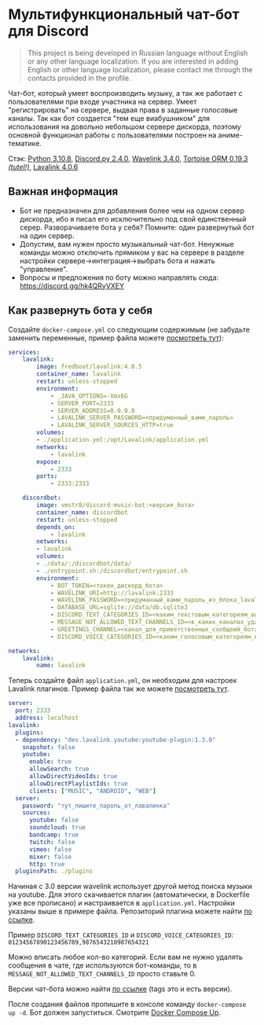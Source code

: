 # Мультифункциональный чат-бот для Discord

> This project is being developed in Russian language without English or any other language localization. If you are interested in adding English or other language localization, please contact me through the contacts provided in the profile.

Чат-бот, который умеет воспроизводить музыку, а так же работает с пользователями при входе участника на сервер. Умеет "регистрировать" на сервере, выдвая права в заданные голосовые каналы. Так как бот создается "тем еще виабушником" для использования на довольно небольшом сервере дискорда, поэтому основной функционал работы с пользователями построен на аниме-тематике.

Стэк: [Python 3.10.8](https://www.python.org/doc/), [Discord.py 2.4.0](https://discordpy.readthedocs.io/en/stable/), [Wavelink 3.4.0](https://wavelink.dev/en/latest/), [Tortoise ORM 0.19.3](https://tortoise.github.io/index.html) [*(tutel!)*](https://youtu.be/oxzEdm29JLw), [Lavalink 4.0.6](https://github.com/lavalink-devs/Lavalink)

## Важная информация
* Бот не предназначен для добавления более чем на одном сервер дискорда, ибо я писал его исключительно под свой единственный серер. Разворачиваете бота у себя? Помните: один развернутый бот на один сервер.
* Допустим, вам нужен просто музыкальный чат-бот. Ненужные команды можно отключить прямиком у вас на сервере в разделе настройки сервере->интеграция->выбрать бота и нажать "управление". 
* Вопросы и предложения по боту можно направлять сюда: https://discord.gg/hk4QRyVXEY

## Как развернуть бота у себя
Создайте `docker-compose.yml` со следующим содержимым (не забудьте заменить переменные, пример файла можете [посмотреть тут](./docker-compose_example.yml)):
```yaml
services:
    lavalink:
        image: fredboat/lavalink:4.0.5
        container_name: lavalink
        restart: unless-stopped
        environment:
            - _JAVA_OPTIONS=-Xmx6G
            - SERVER_PORT=2333
            - SERVER_ADDRESS=0.0.0.0
            - LAVALINK_SERVER_PASSWORD=<придуманный_вами_пароль>
            - LAVALINK_SERVER_SOURCES_HTTP=true
        volumes:
        - ./application.yml:/opt/Lavalink/application.yml
        networks:
            - lavalink
        expose:
            - 2333
        ports:
            - 2333:2333

    discordbot:
        image: vmstr8/discord-music-bot:<версия_бота>
        container_name: discordbot
        restart: unless-stopped
        depends_on:
            - lavalink
        networks:
        - lavalink
        volumes:
        - ./data/:/discordbot/data/
        - ./entrypoint.sh:/discordbot/entrypoint.sh
        environment:
            - BOT_TOKEN=<токен_дискорд_бота>
            - WAVELINK_URI=http://lavalink:2333
            - WAVELINK_PASSWORD=<придуманный_вами_пароль_из_блока_lavalink>
            - DATABASE_URL=sqlite://data/db.sqlite3
            - DISCORD_TEXT_CATEGORIES_ID=<каким_текстовым_категориям_выдавать_разрешение_через_запятую>
            - MESSAGE_NOT_ALLOWED_TEXT_CHANNELS_ID=<в_каких_каналах_удалять_собщения_пользователей>
            - GREETINGS_CHANNEL=<канал_для_приветственных_сообщеий_бота>
            - DISCORD_VOICE_CATEGORIES_ID=<каким_голосовым_категориям_выдавать_разрешение_через_запятую>

networks:
    lavalink:
        name: lavalink
```

Теперь создайте файл `application.yml`, он необходим для настроек Lavalink плагинов. Пример файла так же можете [посмотреть тут](./application_example.yml).
```yaml
server:
  port: 2333
  address: localhost
lavalink:
  plugins:
  - dependency: "dev.lavalink.youtube:youtube-plugin:1.3.0"
    snapshot: false 
    youtube:
      enable: true
      allowSearch: true
      allowDirectVideoIds: true
      allowDirectPlaylistIds: true
      clients: ["MUSIC", "ANDROID", "WEB"]
  server:
    password: "тут_пишите_пароль_от_лавалинка"
    sources:
      youtube: false
      soundcloud: true
      bandcamp: true
      twitch: false
      vimeo: false
      mixer: false
      http: true
  pluginsPath: ./plugins

```
Начиная с 3.0 версии wavelink использует другой метод поиска музыки на youtube. Для этого скачивается плагин (автоматически, в Dockerfile уже все прописано) и настраивается в `application.yml`. Настройки указаны выше в примере файла. Репозиторий плагина можете найти [по ссылке](https://github.com/lavalink-devs/youtube-source).

Пример `DISCORD_TEXT_CATEGORIES_ID` и `DISCORD_VOICE_CATEGORIES_ID`: `01234567890123456789,9876543210987654321`

Можно вписать любое кол-во категорий. Если вам не нужно удалять сообщения в чате, где используются бот-команды, то в `MESSAGE_NOT_ALLOWED_TEXT_CHANNELS_ID` просто ставьте 0.

Версии чат-бота можно найти [по ссылке](https://hub.docker.com/repository/docker/vmstr8/discord-music-bot/general) (tags это и есть версии).

После создания файлов пропишите в консоле команду `docker-compose up -d`. Бот должен запуститься. Смотрите [Docker Compose Up](https://github.com/lavalink-devs/Lavalink#:~:text=d.%20See-,Docker%20Compose%20Up,-If%20your%20bot).